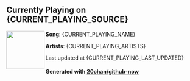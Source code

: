 ## Currently Playing on {CURRENT_PLAYING_SOURCE}

[<img align="left" width="100" src="{CURRENT_PLAYING_ALBUM_SRC}">]({CURRENT_PLAYING_URL})

**Song**: {CURRENT_PLAYING_NAME}

**Artists**: {CURRENT_PLAYING_ARTISTS}

Last updated at {CURRENT_PLAYING_LAST_UPDATED}

#### Generated with [20chan/github-now](https://github.com/20chan/github-now)